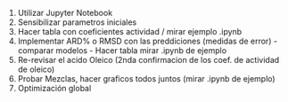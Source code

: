 1. Utilizar Jupyter Notebook
2. Sensibilizar parametros iniciales
3. Hacer tabla con coeficientes actividad / mirar ejemplo .ipynb
3. Implementar ARD% o RMSD con las preddiciones (medidas de error) - comparar modelos - Hacer tabla mirar .ipynb de ejemplo
4. Re-revisar el acido Oleico (2nda confirmacion de los coef. de actividad de oleico)
5. Probar Mezclas, hacer graficos todos juntos (mirar .ipynb de ejemplo)
6. Optimización global
